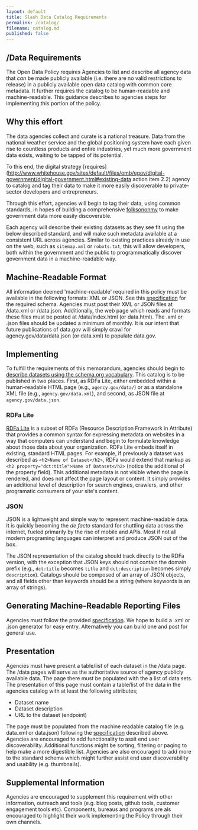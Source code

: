 ```yaml
---
layout: default
title: Slash Data Catalog Requirements
permalink: /catalog/
filename: catalog.md
published: false
---
```


/Data Requirements
------------------

The Open Data Policy requires Agencies to list and describe all agency data that *can* be made publicly available (i.e. there are no valid restrictions to release) in a publicly available open data catalog with common core metadata.  It further requires the catalog to be human-readable and machine-readable.  This guidance describes to agencies steps for implementing this portion of the policy. 

Why this effort
---------------

The data agencies collect and curate is a national treasure. Data from the national weather service and the global positioning system have each given rise to countless products and entire industries, yet much more government data exists, waiting to be tapped of its potential. 

To this end, the digital strategy [requires](http://www.whitehouse.gov/sites/default/files/omb/egov/digital-government/digital-government.html#existing-data action item 2.2) agency to catalog and tag their data to make it more easily discoverable to private-sector developers and entrepreneurs.

Through this effort, agencies will begin to tag their data, using common standards, in hopes of building a comprehensive [folksononmy](http://en.wikipedia.org/wiki/Folksonomy) to make government data more easily discoverable. 

Each agency will describe their existing datasets as they see fit using the below described standard, and will make such metadata available at a consistent URL across agencies. Similar to existing practices already in use on the web, such as `sitemap.xml` or `robots.txt`, this will allow developers, both within the government and the public to programmatically discover government data in a machine-readable way.

Machine-Readable Format
-----------------------

All information deemed 'machine-readable' required in this policy must be available in the following formats: XML or JSON.  See this [specification](http://project-open-data.github.com/data-catalog/) for the required schema.  Agencies must post their XML or JSON files at /data.xml or /data.json.  Additionally, the web page which reads and formats these files must be posted at /data/index.html (or data.html).  The .xml or .json files should be updated a minimum of monthly.  It is our intent that future publications of data.gov will simply crawl for agency.gov/data/data.json (or data.xml) to populate data.gov.

Implementing
------------

To fulfill the requirements of this memorandum, agencies should begin to [describe datasets using the schema.org vocabulary](http://blog.schema.org/). This catalog is to be published in two places. First, as RDFa Lite, either embedded within a human-readable HTML page (e.g., `agency.gov/data/`) or as a standalone XML file (e.g., `agency.gov/data.xml`), and second, as JSON file at `agency.gov/data.json`. 

### RDFa Lite

[RDFa Lite](http://www.w3.org/TR/rdfa-lite/) is a subset of RDFa (Resource Description Framework in Attribute) that provides a common syntax for expressing metadata on websites in a way that computers can understand and begin to formulate knowledge about those data about your organization. RDFa Lite embeds itself in existing, standard HTML pages. For example, if previously a dataset was described as `<h2>Name of Dataset</h2>`, RDFa would extend that markup as  `<h2 property="dct:title">Name of Dataset</h2>` (notice the additional of the property field). This additional metadata is not visible when the page is rendered, and does not affect the page layout or content. It simply provides an additional level of description for search engines, crawlers, and other programatic consumers of your site's content.

### JSON

JSON is a lightweight and simple way to represent machine-readable data. It is quickly becoming the *de facto* standard for shuttling data across the internet, fueled primarily by the rise of mobile and APIs. Most if not all modern programing languages can interpret and produce JSON out of the box. 

The JSON representation of the catalog should track directly to the RDFa version, with the exception that JSON keys should not contain the domain prefix (e.g., `dct:title` becomes `title` and `dct:description` becomes simply `description`). Catalogs should be composed of an array of JSON objects, and all fields other than keywords should be a string (where keywords is an array of strings).

Generating Machine-Readable Reporting Files
-------------------------------------------

Agencies must follow the provided [specification](http://project-open-data.github.com/data-catalog/).  We hope to build a .xml or .json generator for easy entry.  Alternatively you can build one and post for general use.

Presentation
------------

Agencies must have present a table/list of each dataset in the /data page.  The /data pages will serve as the authoritative source of agency publicly available data. The page there must be populated with the a list of data sets.  The presentation of this page must contain a table/list of the data in the agencies catalog with at least the following attributes;

* Dataset name
* Dataset description
* URL to the dataset (endpoint)

The page must be populated from the machine readable catalog file (e.g. data.xml or data.json) following the [specification](http://project-open-data.github.com/data-catalog/) described above.  Agencies are encouraged to add functionality to assit end user discoverability.  Additional functions might be sorting, filtering or paging to help make a more digestible list.  Agencies are also encouraged to add more to the standard schema which might further assist end user discoverability and usability (e.g. thumbnails).

Supplemental Information
------------------------

Agencies are encouraged to supplement this requirement  with other information, outreach and tools (e.g. blog posts, github tools, customer engagement tools etc).  Components, bureaus and programs are als encouraged to highlight their work implementing the Policy through their own channels.  
